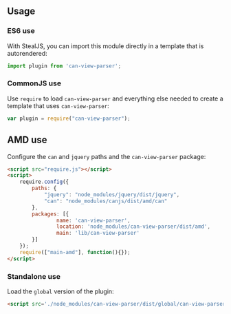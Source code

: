 ## Usage

### ES6 use

With StealJS, you can import this module directly in a template that is autorendered:

```js
import plugin from 'can-view-parser';
```

### CommonJS use

Use `require` to load `can-view-parser` and everything else
needed to create a template that uses `can-view-parser`:

```js
var plugin = require("can-view-parser");
```

## AMD use

Configure the `can` and `jquery` paths and the `can-view-parser` package:

```html
<script src="require.js"></script>
<script>
	require.config({
	    paths: {
	        "jquery": "node_modules/jquery/dist/jquery",
	        "can": "node_modules/canjs/dist/amd/can"
	    },
	    packages: [{
		    	name: 'can-view-parser',
		    	location: 'node_modules/can-view-parser/dist/amd',
		    	main: 'lib/can-view-parser'
	    }]
	});
	require(["main-amd"], function(){});
</script>
```

### Standalone use

Load the `global` version of the plugin:

```html
<script src='./node_modules/can-view-parser/dist/global/can-view-parser.js'></script>
```
